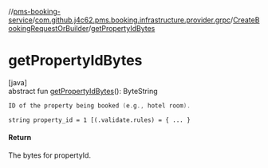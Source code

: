 //[pms-booking-service](../../../index.md)/[com.github.j4c62.pms.booking.infrastructure.provider.grpc](../index.md)/[CreateBookingRequestOrBuilder](index.md)/[getPropertyIdBytes](get-property-id-bytes.md)

# getPropertyIdBytes

[java]\
abstract fun [getPropertyIdBytes](get-property-id-bytes.md)(): ByteString

```kotlin
ID of the property being booked (e.g., hotel room).

```
`string property_id = 1 [(.validate.rules) = { ... }`

#### Return

The bytes for propertyId.